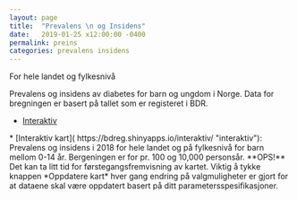 ```yaml
---
layout: page
title:  "Prevalens \n og Insidens"
date:   2019-01-25 x12:00:00 -0400
permalink: preins
categories: prevalens insidens
---
```


For hele landet og fylkesnivå


Prevalens og insidens av diabetes for barn og ungdom i Norge. Data for
bregningen er basert på tallet som er registeret i BDR.

<ul class="actions small">
<li><a href="https://bdreg.shinyapps.io/interaktiv" class="button special small">Interaktiv</a></li>
</ul>
* [Interaktiv kart]( https://bdreg.shinyapps.io/interaktiv/ "interaktiv"): Prevalens
  og insidens i 2018 for hele landet og på fylkesnivå for barn mellom 0-14
  år. Bergeningen er for pr. 100 og 10,000 personsår. **OPS!** Det kan ta litt tid
  for førstegangsfremvisning av kartet. Viktig å tykke knappen *Oppdatere kart* hver gang
  endring på valgmuligheter er gjort for at dataene skal være oppdatert basert på
  ditt parametersspesifikasjoner.
